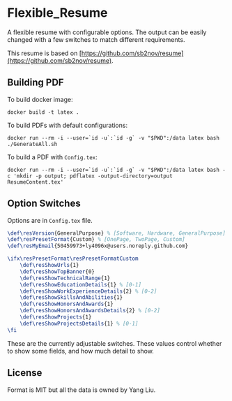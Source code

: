 # Flexible_Resume

A flexible resume with configurable options. The output can be easily changed with a few switches to match different requirements.

This resume is based on [https://github.com/sb2nov/resume](https://github.com/sb2nov/resume).

## Building PDF

To build docker image:

```
docker build -t latex .
```

To build PDFs with default configurations:

```
docker run --rm -i --user=`id -u`:`id -g` -v "$PWD":/data latex bash ./GenerateAll.sh
```

To build a PDF with `Config.tex`:

```
docker run --rm -i --user=`id -u`:`id -g` -v "$PWD":/data latex bash -c 'mkdir -p output; pdflatex -output-directory=output ResumeContent.tex'
```

## Option Switches

Options are in `Config.tex` file.

``` latex
\def\resVersion{GeneralPurpose} % [Software, Hardware, GeneralPurpose]
\def\resPresetFormat{Custom} % [OnePage, TwoPage, Custom]
\def\resMyEmail{50459973+ly4096x@users.noreply.github.com}

\ifx\resPresetFormat\resPresetFormatCustom
    \def\resShowUrls{1}
    \def\resShowTopBanner{0}
    \def\resShowTechnicalRange{1}
    \def\resShowEducationDetails{1} % [0-1]
    \def\resShowWorkExperienceDetails{2} % [0-2]
    \def\resShowSkillsAndAbilities{1}
    \def\resShowHonorsAndAwards{1}
    \def\resShowHonorsAndAwardsDetails{2} % [0-2]
    \def\resShowProjects{1}
    \def\resShowProjectsDetails{1} % [0-1]
\fi
```

These are the currently adjustable switches. These values control whether to show some fields, and how much detail to show.

## License

Format is MIT but all the data is owned by Yang Liu.
